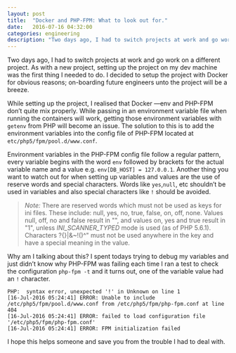 ```yaml
---
layout: post
title:  "Docker and PHP-FPM: What to look out for."
date:   2016-07-16 04:32:00
categories: engineering
description: "Two days ago, I had to switch projects at work and go work on a different project. As with a new project, setting up the project on my dev machine was the first thing I needed to do."
---
```


Two days ago, I had to switch projects at work and go work on a different project. As with a new project, setting up the project on my dev machine was the first thing I needed to do. I decided to setup the project with Docker for obvious reasons; on-boarding future engineers unto the project will be a breeze.

While setting up the project, I realised that Docker —env and PHP-FPM don’t quite mix properly. While passing in an environment variable file when running the containers will work, getting those environment variables with `getenv` from PHP will become an issue. The solution to this is to add the environment variables into the config file of PHP-FPM located at `etc/php5/fpm/pool.d/www.conf`.

Environment variables in the PHP-FPM config file follow a regular pattern, every variable begins with the word `env` followed by brackets for the actual variable name and a value e.g. `env[DB_HOST] = 127.0.0.1`.
Another thing you want to watch out for when setting up variables and values are the use of reserve words and special characters. Words like `yes`,`null`, etc shouldn’t be used in variables and also special characters like `!` should be avoided.
>*Note:* There are reserved words which must not be used as keys for ini files. These include: null, yes, no, true, false, on, off, none. Values null, off, no and false result in "", and values on, yes and true result in "1", unless *INI_SCANNER_TYPED* mode is used (as of PHP 5.6.1). Characters ?{}|&~!()^" must not be used anywhere in the key and have a special meaning in the value.

Why am I talking about this?
I spent todays trying to debug my variables and just didn’t know why PHP-FPM was failing each time I ran a test to check the configuration `php-fpm -t` and it turns out, one of the variable value had an `!` character.

```
PHP:  syntax error, unexpected '!' in Unknown on line 1
[16-Jul-2016 05:24:41] ERROR: Unable to include /etc/php5/fpm/pool.d/www.conf from /etc/php5/fpm/php-fpm.conf at line 404
[16-Jul-2016 05:24:41] ERROR: failed to load configuration file '/etc/php5/fpm/php-fpm.conf'
[16-Jul-2016 05:24:41] ERROR: FPM initialization failed
```

I hope this helps someone and save you from the trouble I had to deal with.